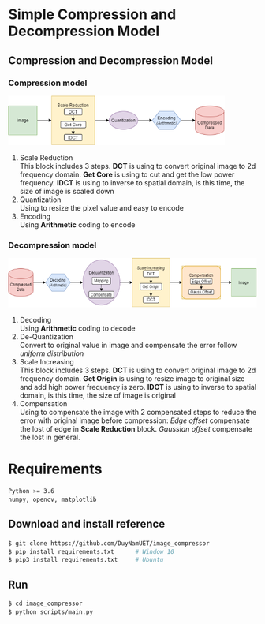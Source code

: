 # Simple Compression and Decompression Model

## Compression and Decompression Model
### Compression model
[<img src="doc/compress.png" height="100"/>](doc/compress.png)
1. Scale Reduction<br>
This block includes 3 steps. **DCT** is using to convert original image to 2d frequency domain. **Get Core** is using to cut and get the low power frequency. **IDCT** is using to inverse to spatial domain, is this time, the size of image is scaled down
2. Quantization<br>
Using to resize the pixel value and easy to encode
3. Encoding<br>
Using **Arithmetic** coding to encode
### Decompression model
[<img src="doc/decompress.png" height="100"/>](doc/decompress.png)
1. Decoding <br>
Using **Arithmetic** coding to decode
2. De-Quantization<br>
Convert to original value in image and compensate the error follow *uniform distribution*
3. Scale Increasing<br>
This block includes 3 steps. **DCT** is using to convert original image to 2d frequency domain. **Get Origin** is using to resize image to original size and add high power frequency is zero. **IDCT** is using to inverse to spatial domain, is this time, the size of image is original
4. Compensation <br>
Using to compensate the image with 2 compensated steps to reduce the error with original image before compression: *Edge offset* compensate the lost of edge in **Scale Reduction** block. *Gaussian offset* compensate the lost in general.
# Requirements
``` bash
Python >= 3.6
numpy, opencv, matplotlib
```

## Download and install reference
``` bash
$ git clone https://github.com/DuyNamUET/image_compressor
$ pip install requirements.txt      # Window 10
$ pip3 install requirements.txt     # Ubuntu
```

## Run
``` bash
$ cd image_compressor
$ python scripts/main.py
```
